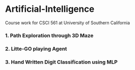 # Artificial-Intelligence
Course work for CSCI 561 at University of Southern California

### 1. Path Exploration through 3D Maze


### 2. Litte-GO playing Agent


### 3. Hand Written Digit Classification using MLP
